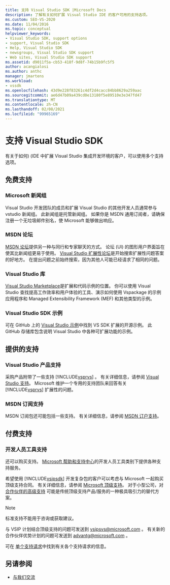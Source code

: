 ```yaml
---
title: 支持 Visual Studio SDK |Microsoft Docs
description: 了解有关如何扩展 Visual Studio IDE 的客户可用的支持选项。
ms.custom: SEO-VS-2020
ms.date: 11/04/2016
ms.topic: conceptual
helpviewer_keywords:
- Visual Studio SDK, support options
- support, Visual Studio SDK
- Help, Visual Studio SDK
- newsgroups, Visual Studio SDK support
- Web sites, Visual Studio SDK support
ms.assetid: d9011f5a-cb53-418f-9d8f-74b15b9fc5f5
author: acangialosi
ms.author: anthc
manager: jmartens
ms.workload:
- vssdk
ms.openlocfilehash: 43d9e228f83261c4df2d4cacc84bb8629a259aac
ms.sourcegitcommit: ae6d47b09a439cd0e13180f5e89510e3e347fd47
ms.translationtype: MT
ms.contentlocale: zh-CN
ms.lasthandoff: 02/08/2021
ms.locfileid: "99965169"
---
```

# <a name="support-for-the-visual-studio-sdk"></a>支持 Visual Studio SDK
有关于如何)  (IDE 中扩展 Visual Studio 集成开发环境的客户，可以使用多个支持选项。

## <a name="free-support"></a>免费支持

### <a name="microsoft-newsgroups"></a>Microsoft 新闻组
 Visual Studio 开发团队的成员和扩展 Visual Studio 的其他开发人员通常参与 vstudio 新闻组。 此新闻组是托管新闻组。 如果你是 MSDN 通用订阅者，请确保注册一个无垃圾邮件别名，使 Microsoft 能够做出响应。

### <a name="msdn-forums"></a>MSDN 论坛
 [MSDN 论坛](https://social.msdn.microsoft.com/Forums/en-US/home)提供另一种与同行和专家聊天的方式。 论坛 (UI) 的图形用户界面旨在使其比新闻组更易于使用。 [Visual Studio 扩展性论坛](/azure/devops/integrate/index?view=azure-devops&viewFallbackFrom=vsts&preserve-view=true)是开始搜索扩展性问题答案的好地方。 在提出问题之前始终搜索，因为其他人可能已经请求了相同的问题。

### <a name="visual-studio-gallery"></a>Visual Studio 库
 [Visual Studio Marketplace](https://marketplace.visualstudio.com/)是扩展和代码示例的位置。 你可以使用 Visual Studio 查找提高工作效率和用户体验的工具、演示如何使用 Vspackage 的示例应用程序和 Managed Extensibility Framework (MEF) 和其他类型的示例。

### <a name="visual-studio-sdk-samples"></a>Visual Studio SDK 示例

可在 GitHub 上的 [Visual Studio 示例](https://github.com/Microsoft/VSSDK-Extensibility-Samples)中找到 VS SDK 扩展的开源示例。 此 GitHub 存储库包含说明 Visual Studio 中各种可扩展功能的示例。

## <a name="included-support"></a>提供的支持

### <a name="visual-studio-product-support"></a>Visual Studio 产品支持
 采购产品附带了一些支持 [!INCLUDE[vsprvs](../code-quality/includes/vsprvs_md.md)] 。 有关详细信息，请参阅 [Visual Studio 支持](https://msdn.microsoft.com/vstudio/cc136615.aspx)。 Microsoft 维护一个专用的支持团队来回答有关 [!INCLUDE[vsprvs](../code-quality/includes/vsprvs_md.md)] 扩展性的问题。

### <a name="msdn-subscription-support"></a>MSDN 订阅支持
 MSDN 订阅包还可能包括一些支持。 有关详细信息，请参阅 [MSDN 订户支持](https://msdn.microsoft.com/subscriptions/aa718661.aspx)。

## <a name="paid-support"></a>付费支持

### <a name="developer-tools-support"></a>开发人员工具支持

还可以购买支持。 [Microsoft 帮助和支持中心](https://support.microsoft.com/supportforbusiness/productselection?fltadd=sps-business-1&sapId=4fd4947b-15ea-ce01-080f-97f2ca3c76e8)的开发人员工具类别下提供各种支持服务。

希望使用 [!INCLUDE[vsipsdk](../extensibility/includes/vsipsdk_md.md)] 开发复杂包的客户可以考虑与 Microsoft 一起购买顶级支持合同。 有关详细信息，请参阅 [Microsoft 顶级支持](https://support.microsoft.com/premier)。 对于小型公司，对 [合作伙伴的高级支持](https://partner.microsoft.com/support/advanced-cloud-support) 可能是传统顶级支持产品/服务的一种极具吸引力的替代方案。

> [!NOTE]
> 标准支持不能用于咨询或获取建议。

与 VSIP 计划结合顶级支持的问题可发送到 [vsipsvs@microsoft.com](mailto:vsipsvs@microsoft.com) 。 有关新的合作伙伴优势计划的问题可发送到 [advantg@microsoft.com](mailto:advantg@microsoft.com) 。

可在 [单个支持请求](https://support.microsoft.com/supportforbusiness/productselection)中找到有关各个支持请求的信息。

## <a name="see-also"></a>另请参阅

- [与我们交流](../ide/feedback-options.md)
